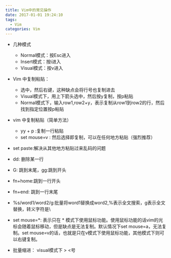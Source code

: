 ```yaml
---
title: Vim中的常见操作
date: 2017-01-01 19:24:10
tags:
  - Vim
categories: Vim
---
```


* 几种模式
	* Normal模式：按Esc进入
	* Insert模式：按i进入
	* Visual模式：按v进入
* Vim 中复制粘贴：
	* 选中，然后右键，这种缺点会将行号也复制进去
	* Visual模式下，用上下箭头选中，然后按y复制，按p粘贴
	* Normal模式下，输入row1,row2+y，表示复制从row1到row2的行，然后找到指定位置按p粘贴

* vim 中复制粘贴（简单方法）
	* yy + p :复制一行粘贴
	* set mouse=v : 然后选择即复制，可以在任何地方粘贴（强烈推荐）
* set paste:解决从其他地方粘贴过来乱码的问题
* dd: 删除某一行
* G: 跳到末尾，gg:跳到开头
* fn+home:跳到一行开头
* fn+end: 跳到一行末尾
* %s/word1/word2/g:批量将word1替换成word2,%表示全文搜索，g表示全文替换，转义字符是\
* set mouse=*: 表示只在 * 模式下使用鼠标功能。使用鼠标功能的话vim的光标会随着鼠标移动，但是缺点是无法复制。默认情况下set mouse=a，无法复制。set mouse=v的话，也就是只在v模式下使用鼠标功能，其他模式下则可以右键复制。

* 批量缩进： visual模式下 > <号